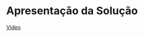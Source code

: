 # Apresentação da Solução

[Video](https://icei-puc-minas-pmv-ads.github.io/pmv-ads-2023-1-e1-proj-web-t06-portal-financeiro/presentation/Apresentacao%20Portal%20Financeiro.mp4)
